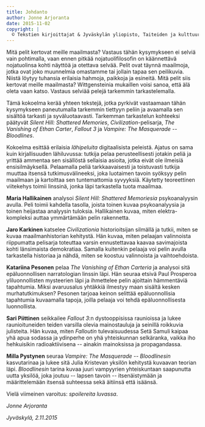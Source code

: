```yaml
---
title: Johdanto
author: Jonne Arjoranta
date: 2015-11-02
copyright: |
  © Tekstien kirjoittajat & Jyväskylän yliopisto, Taiteiden ja kulttuurin tutkimuksen laitos. Tämä teos on lisensoitu <a rel="license" href="http://creativecommons.org/licenses/by-nc-nd/4.0/">Creative Commons Nimeä-EiKaupallinen-EiMuutoksia 4.0 Kansainvälinen -lisenssillä</a>. <br />
---
```


Mitä pelit kertovat meille maailmasta? Vastaus tähän kysymykseen ei selviä vain pohtimalla, vaan ennen pitkää nojatuolifilosofin on käännettävä nojatuolinsa kohti näyttöä ja otettava selvää. Pelit ovat täynnä maailmoja, jotka ovat joko muunnelmia omastamme tai jollain tapaa sen peilikuvia. Niistä löytyy tuhansia erilaisia hahmoja, paikkoja ja esineitä. Mitä pelit siis kertovat meille maailmasta? Wittgensteinia mukaillen voisi sanoa, että älä oleta vaan katso. Vastaus selviää pelejä tarkemmin tarkastelemalla.

Tämä kokoelma kerää yhteen tekstejä, jotka pyrkivät vastaamaan tähän kysymykseen paneutumalla tarkemmin tiettyyn peliin ja avaamalla sen sisältöä tarkasti ja syväluotaavasti. Tarkemman tarkastelun kohteeksi päätyvät *Silent Hill: Shattered Memories*, *Civilization*-pelisarja, *The Vanishing of Ethan Carter*, *Fallout 3* ja *Vampire: The Masquerade -- Bloodlines*.

Kokoelma esittää erilaisia *lähipeluita* digitaalisista peleistä. Ajatus on sama kuin kirjallisuuden lähiluvussa: tutkija pelaa perusteellisesti jotakin peliä ja yrittää ammentaa sen sisällöstä sellaisia asioita, jotka eivät ole ilmeisiä ensisilmäyksellä. Pelaamalla peliä tarkkaavaisesti ja toistuvasti tutkija muuttaa itsensä tutkimusvälineeksi, joka luotaimen tavoin syöksyy pelin maailmaan ja kartoittaa sen tuntemattomia syvyyksiä. Käytetty teoreettinen viitekehys toimii linssinä, jonka läpi tarkastella tuota maailmaa.

**Maria Hallikainen** analysoi *Silent Hill: Shattered Memoriesia* psykoanalyysin avulla. Peli toimii kahdella tasolla, joista toinen kuvaa psykoanalyysia ja toinen heijastaa analyysin tuloksia. Hallikainen kuvaa, miten elektra-kompleksi auttaa ymmärtämään pelin rakennetta.

**Jaro Karkinen** katselee *Civilizationia* historioitsijan silmällä ja tutkii, miten se kuvaa maailmanhistorian kehitystä. Hän kuvaa, miten pelaajan valinnoista riippumatta pelisarja toteuttaa varsin ennustettavaa kaavaa savimajoista kohti länsimaista demokratiaa. Samalla kuitenkin pelaaja voi pelin avulla tarkastella historiaa ja nähdä, miten se koostuu valinnoista ja vaihtoehdoista.

**Katariina Pesonen** pelaa *The Vanishing of Ethan Carteria* ja analysoi sitä epäluonnollisen narratologian linssin läpi. Hän seuraa etsivä Paul Prosperoa yliluonnollisten mysteerien läpi ja ihmettelee pelin ajoittain hämmentäviä tapahtumia. Miksi avaruusalus yhtäkkiä ilmestyy maan sisältä kesken murhatutkimuksen? Pesonen tarjoaa keinon selittää epäluonnollisia tapahtumia kuvaamalla tapoja, joilla pelaaja voi tehdä epäluonnollisesta luonnollista.

**Sari Piittinen** seikkailee *Fallout 3*:n dystooppisissa raunioissa ja lukee raunioituneiden teiden varsilla olevia mainostauluja ja seinillä roikkuvia julisteita. Hän kuvaa, miten *Falloutin* tulevaisuudessa Setä Samuli kaipaa yhä apua sodassa ja ydinperhe on yhä yhteiskunnan selkäranka, vaikka iho hehkuisikin radioaktiivisena -- ainakin mainoksissa ja propagandassa.

**Milla Pystynen** seuraa *Vampire: The Masquerade -- Bloodlinesin* kasvutarinaa ja lukee sitä Julia Kristevan yksilön kehitystä kuvaavan teorian läpi. *Bloodlinesin* tarina kuvaa juuri vampyyrien yhteiskuntaan saapunutta uutta yksilöä, joka joutuu -- lapsen tavoin -- itsenäistymään ja määrittelemään itsensä suhteessa sekä äitiinsä että isäänsä.

Vielä viimeinen varoitus: *spoilereita luvassa*.

*Jonne Arjoranta*

*Jyväskylä, 2.11.2015*
